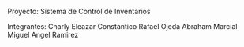 Proyecto:
Sistema de Control de Inventarios

Integrantes:
Charly Eleazar Constantico
Rafael Ojeda
Abraham Marcial
Miguel Angel Ramirez
